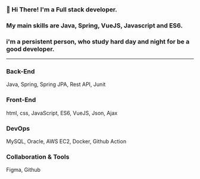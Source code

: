### 👋 Hi There! I'm a Full stack developer.
### My main skills are Java, Spring, VueJS, Javascript and ES6.
### i'm a persistent person, who study hard day and night for be a good developer.

  ---
  
### Back-End 
  Java, Spring, Spring JPA, Rest API, Junit
  
###  Front-End 
  html, css, JavaScript, ES6, VueJS, Json, Ajax

###  DevOps
  MySQL, Oracle, AWS EC2, Docker, Github Action

###  Collaboration & Tools
  Figma, Github
<!--
**Parkjinman/Parkjinman** is a ✨ _special_ ✨ repository because its `README.md` (this file) appears on your GitHub profile.

Here are some ideas to get you started:

- 🔭 I’m currently working on ...
- 🌱 I’m currently learning ...
- 👯 I’m looking to collaborate on ...
- 🤔 I’m looking for help with ...
- 💬 Ask me about ...
- 📫 How to reach me: ...
- 😄 Pronouns: ...
- ⚡ Fun fact: ...
-->
